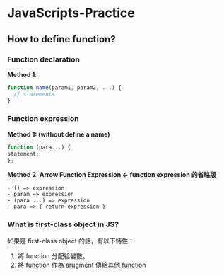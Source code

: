 # JavaScripts-Practice

## How to define function?

### Function declaration

**Method 1**:

```javascript
function name(param1, param2, ...) {
  // statements
}
```

### Function expression

**Method 1: (without define a name)**

```javascript
function (para...) {
statement;
};
```

**Method 2: Arrow Function Expression <- function expression 的省略版**

```
- () => expression
- param => expression
- (para ...) => expression
- para => { return expression }
```

### What is first-class object in JS?

如果是 first-class object 的話，有以下特性：

1. 將 function 分配給變數。
2. 將 function 作為 arugment 傳給其他 function
